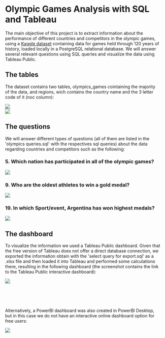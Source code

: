 <h1>Olympic Games Analysis with SQL and Tableau</h1>
<p>The main objective of this project is to extract information about the performance of different countries and competitors in the olympic games, using a 
    <a href="https://www.kaggle.com/datasets/heesoo37/120-years-of-olympic-history-athletes-and-results">Kaggle dataset</a>
    containing data for games held through 120 years of history, loaded locally in a PostgreSQL relational database. We will answer several relevant questions using
    SQL queries and visualize the data using Tableau Public. 
</p>

<h2>The tables</h2>
<p>The dataset contains two tables, olympics_games cointaining the majority of the data, and regions, wich contains the country name and the
    3 letter code of it (noc column):</p>
<img src="https://i.imgur.com/edyz0o1.png">
<br>
<img src="https://i.imgur.com/Jqj0vYT.png">

<h2>The questions</h2>

<p>
We will answer different types of questions (all of them are listed in the 'olympics queries.sql' with the respectives sql queries)
about the data regarding countries and competitors such as the following:
</p>

<h3>5. Which nation has participated in all of the olympic games?</h3>

<img src="https://i.imgur.com/yBBbqWN.png">

<h3>9. Who are the oldest athletes to win a gold medal?</h3>

<img src="https://i.imgur.com/dK8Lpbx.png">

<h3>19. In which Sport/event, Argentina has won highest medals?</h3>

<img src="https://i.imgur.com/4hsBFsD.png">

<h2>The dashboard</h2>

<p>To visualize the information we used a Tableau Public dashboard. Given that the free version of Tableau does not offer a direct database connection, we exported the 
    information obtain with the 'select query for export.sql' as a .xlsx file and then loaded it into Tableau and performed some calculations there, 
    resulting in the following dashboard (the screenshot contains the link to the Tableau Public interactive dashboard):
</p>

<a href="https://public.tableau.com/app/profile/mauro.navarra/viz/Olympicgamesanalysis/Dashboard1"><img src="https://i.imgur.com/DRKqVEu.jpeg"></a>

<br>
<br>
<br>

<p>Alternatively, a PowerBI dashboard was also created in PowerBI Desktop, but in this case we do not have an interactive online dashboard option for free users:</p>
<img src="https://i.imgur.com/ZQh93Ry.png">